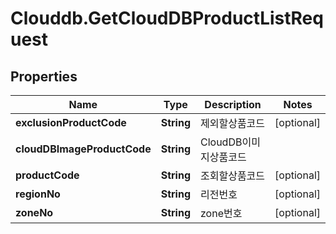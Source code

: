 # Clouddb.GetCloudDBProductListRequest

## Properties
Name | Type | Description | Notes
------------ | ------------- | ------------- | -------------
**exclusionProductCode** | **String** | 제외할상품코드 | [optional] 
**cloudDBImageProductCode** | **String** | CloudDB이미지상품코드 | 
**productCode** | **String** | 조회할상품코드 | [optional] 
**regionNo** | **String** | 리전번호 | [optional] 
**zoneNo** | **String** | zone번호 | [optional] 


